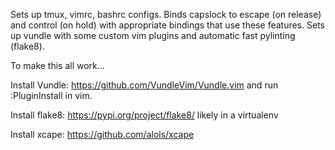 Sets up tmux, vimrc, bashrc configs.
Binds capslock to escape (on release) and control (on hold) with appropriate
bindings that use these features. Sets up vundle with some custom vim plugins
and automatic fast pylinting (flake8).


To make this all work...

Install Vundle: https://github.com/VundleVim/Vundle.vim
	and run :PluginInstall in vim.

Install flake8: https://pypi.org/project/flake8/
	likely in a virtualenv

Install xcape: https://github.com/alols/xcape
